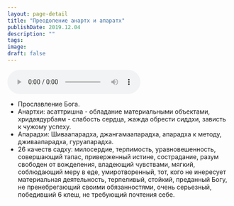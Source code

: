 ```yaml
---
layout: page-detail
title: "Преодоление анартх и апаратх"
publishDate: 2019.12.04
description: ""
tags:
image:
draft: false
---
```


<audio title="2019.12.04 - Преодоление анартх и апаратх.mp3" src="https://filer-api.advayta.org/v1.0/public/files/74769" controls=""></audio>

* Прославление Бога.
* Анартхи: асаттришна - обладание материальными объектами, хридаядурбаям - слабость сердца, жажда обрести сиддхи, зависть к чужому успеху.
* Апарадхи: Шиваапарадха, джангамаапарадха, апарадха к методу, дживаапарадха, гуруапарадха.
* 26 качеств садху: милосердие, терпимость, уравновешенность, совершающий тапас, приверженный истине, сострадание, разум свободен от вожделения, владеющий чувствами, мягкий, соблюдающий меру в еде, умиротворенный, тот, кого не инересует материальная деятельность, терпеливый, стойкий, преданный Богу, не пренебрегающий своими обязанностями, очень серьезный, победивший 6 клеш, не требующий почтения себе.

  
